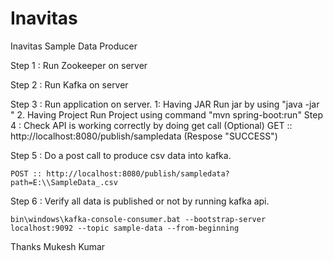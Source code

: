 # Inavitas
Inavitas Sample Data Producer

Step 1 : Run Zookeeper on server

Step 2 : Run Kafka on server

Step 3 : Run application on server.
	1: Having JAR 
		Run jar by using "java -jar <Jar name>"
	2. Having Project
		Run Project using command "mvn spring-boot:run"
Step 4 : Check API is working correctly by doing get call (Optional) 
	 GET :: http://localhost:8080/publish/sampledata (Respose "SUCCESS")

Step 5 : Do a post call to produce csv data into kafka.

	POST :: http://localhost:8080/publish/sampledata?path=E:\\SampleData_.csv
	

Step 6 : Verify all data is published or not by running kafka api.

	bin\windows\kafka-console-consumer.bat --bootstrap-server localhost:9092 --topic sample-data --from-beginning


Thanks
Mukesh Kumar
	
	
